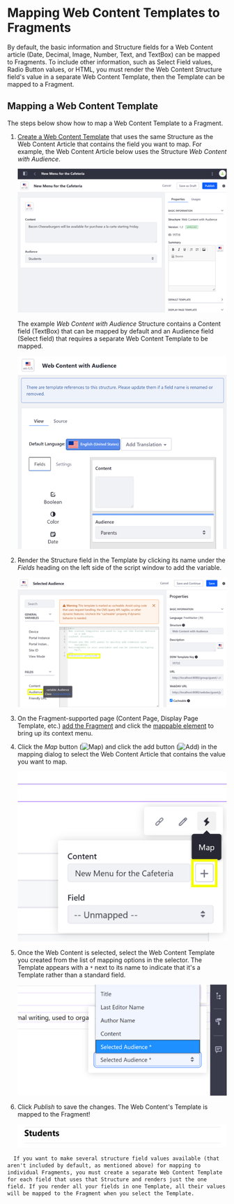# Mapping Web Content Templates to Fragments

By default, the basic information and Structure fields for a Web Content article (Date, Decimal, Image, Number, Text, and TextBox) can be mapped to Fragments. To include other information, such as Select Field values, Radio Button values, or HTML, you must render the Web Content Structure field's value in a separate Web Content Template, then the Template can be mapped to a Fragment.

## Mapping a Web Content Template

The steps below show how to map a Web Content Template to a Fragment.

1. [Create a Web Content Template](../../../content-authoring-and-management/web-content/user-guide/web-content-templates/creating-a-web-content-template.md) that uses the same Structure as the Web Content Article that contains the field you want to map. For example, the Web Content Article below uses the Structure *Web Content with Audience*.

    ![Create a Template that uses the Same Structure as the Web Content Article.](./mapping-web-content-templates-to-fragments/images/01.png)

    The example *Web Content with Audience* Structure contains a Content field (TextBox) that can be mapped by default and an Audience field (Select field) that requires a separate Web Content Template to be mapped.

    ![Some Structure fields are mappable by default.](./mapping-web-content-templates-to-fragments/images/02.png)

1. Render the Structure field in the Template by clicking its name under the *Fields* heading on the left side of the script window to add the variable.

    ![Render the Structure field in the Template by clicking its name under the Fields heading.](./mapping-web-content-templates-to-fragments/images/03.png)

1. On the Fragment-supported page (Content Page, Display Page Template, etc.) [add the Fragment](./building-content-pages.md#adding-elements-to-a-content-page) and click the [mappable element](./building-content-pages.md#mapping-content) to bring up its context menu.
1. Click the *Map* button (![Map](../../../images/icon-map.png)) and click the add button (![Add](../../../images/icon-add-app.png)) in the mapping dialog to select the Web Content Article that contains the value you want to map.

    ![Select a piece of Web Content from the Mapping Menu.](./mapping-web-content-templates-to-fragments/images/04.png)

1. Once the Web Content is selected, select the Web Content Template you created from the list of mapping options in the selector. The Template appears with a `*` next to its name to indicate that it's a Template rather than a standard field.

    ![Templates are denoted with an asterisk next to their name.](./mapping-web-content-templates-to-fragments/images/05.png)

1. Click *Publish* to save the changes. The Web Content's Template is mapped to the Fragment!

    ![The Web Content Template is mapped to the Fragment.](./mapping-web-content-templates-to-fragments/images/06.png)

```note::
  If you want to make several structure field values available (that aren't included by default, as mentioned above) for mapping to individual Fragments, you must create a separate Web Content Template for each field that uses that Structure and renders just the one field. If you render all your fields in one Template, all their values will be mapped to the Fragment when you select the Template.
```